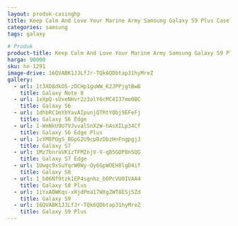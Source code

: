 ```yaml
---
layout: produk-casinghp
title: Keep Calm And Love Your Marine Army Samsung Galaxy S9 Plus Case
categories: samsung
tags: galaxy

# Produk
product-title: Keep Calm And Love Your Marine Army Samsung Galaxy S9 Plus Case
harga: 90000
sku: hn-1291
image-drive: 16QVABK1JJLfJr-TQk6QDbtap31hyMreZ
gallery:
  - url: 1t3XD8dkO5-zDCHp1guWW_K2JPPjgtBwB
    title: Galaxy Note 8
  - url: 1xXpQ-sUxeNHvr2z3olY6cMC4I37mo0BC
    title: Galaxy S6
  - url: 1dhbRC1mYbYavAIpunjQTRtYQbj9EFeFj
    title: Galaxy S6 Edge
  - url: 1-WnNkU9U7VJvvalSnX2W-hAsXILp34Cf
    title: Galaxy S6 Edge Plus
  - url: 1cYM8POgS_BGpG2U9cpBzDbzHnFngpgjJ
    title: Galaxy S7
  - url: 1Mz7bnraVK1zTFMZnjV-V-qB5GOP8n5QG
    title: Galaxy S7 Edge
  - url: 1Uwgc9xSuYqrW0Wy-Qy6GpWOEH8lgD4if
    title: Galaxy S8
  - url: 1_b06Nf9tzk1EP4sgnhz_bOPcVU0IVAA4
    title: Galaxy S8 Plus
  - url: 1iYxA0WKqs-xRjdPma17WXgZWT8ESj5Zd
    title: Galaxy S9
  - url: 16QVABK1JJLfJr-TQk6QDbtap31hyMreZ
    title: Galaxy S9 Plus
---
```

